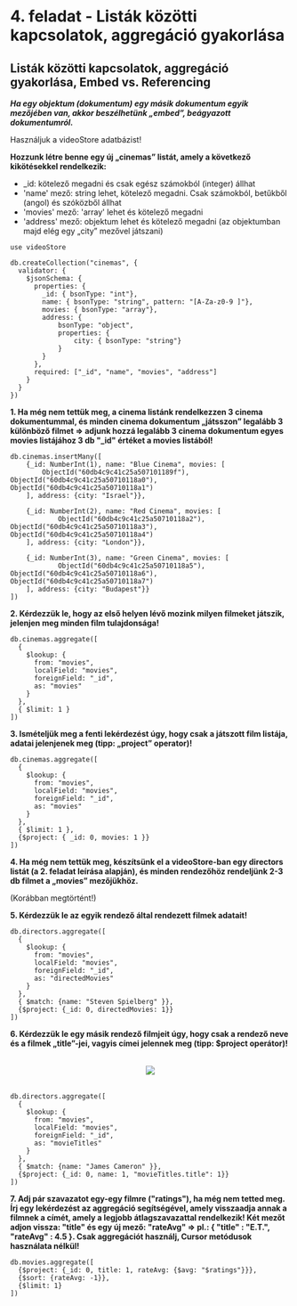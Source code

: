 # 4. feladat - Listák közötti kapcsolatok, aggregáció gyakorlása

## Listák közötti kapcsolatok, aggregáció gyakorlása, Embed vs. Referencing

***Ha egy objektum (dokumentum) egy másik dokumentum egyik mezőjében van, akkor beszélhetünk „embed”, beágyazott dokumentumról.***

Használjuk a videoStore adatbázist!<br>

**Hozzunk létre benne egy új „cinemas” listát, amely a következő kikötésekkel rendelkezik:**

- _id: kötelező megadni és csak egész számokból (integer) állhat
- 'name' mező: string lehet, kötelező megadni. Csak számokból, betűkből (angol) és szóközből állhat
- 'movies' mező: 'array' lehet és kötelező megadni
- 'address' mező: objektum lehet és kötelező megadni (az objektumban majd elég egy „city” mezővel játszani)

```
use videoStore

db.createCollection("cinemas", {
  validator: {
    $jsonSchema: {      
      properties: {
        _id: { bsonType: "int"},
        name: { bsonType: "string", pattern: "[A-Za-z0-9 ]"},
        movies: { bsonType: "array"},
        address: {
            bsonType: "object",
            properties: {
                city: { bsonType: "string"}
            }
        }        
      },
      required: ["_id", "name", "movies", "address"]
    }
  }
})
```

**1. Ha még nem tettük meg, a cinema listánk rendelkezzen 3 cinema dokumentummal, és minden cinema dokumentum „játsszon” legalább 3 különböző filmet => adjunk hozzá legalább 3 cinema dokumentum egyes movies listájához 3 db "_id" értéket a movies listából!**

```
db.cinemas.insertMany([
    {_id: NumberInt(1), name: "Blue Cinema", movies: [
        ObjectId("60db4c9c41c25a507101189f"), ObjectId("60db4c9c41c25a50710118a0"), ObjectId("60db4c9c41c25a50710118a1")
    ], address: {city: "Israel"}},
    
    {_id: NumberInt(2), name: "Red Cinema", movies: [
            ObjectId("60db4c9c41c25a50710118a2"), ObjectId("60db4c9c41c25a50710118a3"), ObjectId("60db4c9c41c25a50710118a4")
    ], address: {city: "London"}},
    
    {_id: NumberInt(3), name: "Green Cinema", movies: [
            ObjectId("60db4c9c41c25a50710118a5"), ObjectId("60db4c9c41c25a50710118a6"), ObjectId("60db4c9c41c25a50710118a7")
    ], address: {city: "Budapest"}}    
])
```

**2. Kérdezzük le, hogy az első helyen lévő mozink milyen filmeket játszik, jelenjen meg minden film tulajdonsága!**

```
db.cinemas.aggregate([
  {
    $lookup: {
      from: "movies",
      localField: "movies",
      foreignField: "_id",
      as: "movies"
    }
  },
  { $limit: 1 }
])
```

**3. Ismételjük meg a fenti lekérdezést úgy, hogy csak a játszott film listája, adatai jelenjenek meg (tipp: „project” operator)!**

```
db.cinemas.aggregate([
  {
    $lookup: {
      from: "movies",
      localField: "movies",
      foreignField: "_id",
      as: "movies"
    }
  },
  { $limit: 1 },
  {$project: { _id: 0, movies: 1 }}  
])
```

**4. Ha még nem tettük meg, készítsünk el a videoStore-ban egy directors listát (a 2. feladat leírása alapján), és minden rendezőhöz rendeljünk 2-3 db filmet a „movies” mezőjükhöz.**

(Korábban megtörtént!)

**5. Kérdezzük le az egyik rendező által rendezett filmek adatait!**

```
db.directors.aggregate([
  {
    $lookup: {
      from: "movies",
      localField: "movies",
      foreignField: "_id",
      as: "directedMovies"
    }
  },
  { $match: {name: "Steven Spielberg" }},
  {$project: {_id: 0, directedMovies: 1}}
])
```

**6. Kérdezzük le egy másik rendező filmjeit úgy, hogy csak a rendező neve és a filmek „title”-jei, vagyis címei jelennek meg (tipp: $project operátor)!**

<div style="text-align: center; margin: 2rem;">
    <img src="https://files.cdn.thinkific.com/file_uploads/219412/images/36d/ca4/dca/1624374539311.jpg">
</div>

```
db.directors.aggregate([
  {
    $lookup: {
      from: "movies",
      localField: "movies",
      foreignField: "_id",
      as: "movieTitles"
    }
  },
  { $match: {name: "James Cameron" }},
  {$project: {_id: 0, name: 1, "movieTitles.title": 1}}
])
```

**7. Adj pár szavazatot egy-egy filmre ("ratings"), ha még nem tetted meg. Írj egy lekérdezést az aggregáció segítségével, amely visszaadja annak a filmnek a címét, amely a legjobb átlagszavazattal rendelkezik! Két mezőt adjon vissza: "title" és egy új mező: "rateAvg" => pl.: { "title" : "E.T.", "rateAvg" : 4.5 }. Csak aggregációt használj, Cursor metódusok használata nélkül!**

```
db.movies.aggregate([    
  {$project: {_id: 0, title: 1, rateAvg: {$avg: "$ratings"}}},
  {$sort: {rateAvg: -1}},
  {$limit: 1}
])
```